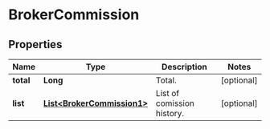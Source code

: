 
# BrokerCommission

## Properties

Name | Type | Description | Notes
------------ | ------------- | ------------- | -------------
**total** | **Long** | Total. |  [optional]
**list** | [**List&lt;BrokerCommission1&gt;**](BrokerCommission1.md) | List of comission history. |  [optional]

